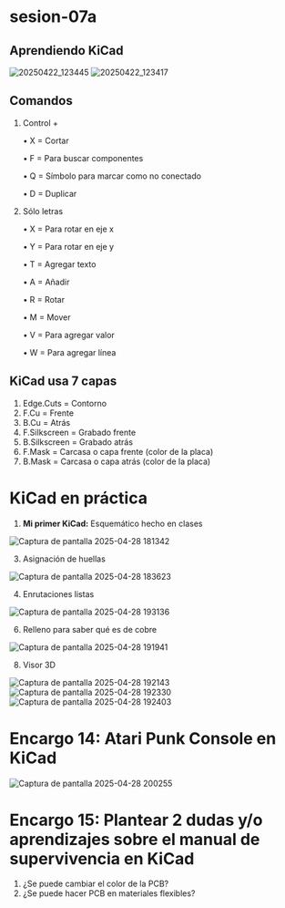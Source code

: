 # sesion-07a

## Aprendiendo KiCad

![20250422_123445](https://github.com/user-attachments/assets/047e6d9a-ef02-4c7f-8f4d-fcf7a49c621c)
![20250422_123417](https://github.com/user-attachments/assets/cbc818cf-fffe-43c9-8f43-294954b5cd73)

## Comandos

  1. Control +
     
     • X = Cortar
     
     • F = Para buscar componentes
     
     • Q = Símbolo para marcar como no conectado
     
     • D = Duplicar
     
  2. Sólo letras
     
     • X = Para rotar en eje x
     
     • Y = Para rotar en eje y
     
     • T = Agregar texto
     
     • A = Añadir
     
     • R = Rotar
     
     • M = Mover
     
     • V = Para agregar valor
     
     • W = Para agregar línea

## KiCad usa 7 capas

  1. Edge.Cuts = Contorno
  2. F.Cu = Frente
  3. B.Cu = Atrás
  4. F.Silkscreen = Grabado frente
  5. B.Silkscreen = Grabado atrás
  6. F.Mask = Carcasa o capa frente (color de la placa)
  7. B.Mask = Carcasa o capa atrás (color de la placa)

# KiCad en práctica

1. **Mi primer KiCad:** Esquemático hecho en clases

![Captura de pantalla 2025-04-28 181342](https://github.com/user-attachments/assets/a24ebb27-ebb5-46ab-832b-b4f03a9ebd39)

3. Asignación de huellas

![Captura de pantalla 2025-04-28 183623](https://github.com/user-attachments/assets/017b8224-bcad-4818-b7d8-35e954cd3cce)

4. Enrutaciones listas

![Captura de pantalla 2025-04-28 193136](https://github.com/user-attachments/assets/815a686b-e225-424b-804e-a503ff2b6dfd)

6. Relleno para saber qué es de cobre

![Captura de pantalla 2025-04-28 191941](https://github.com/user-attachments/assets/9938a903-3327-4669-87b2-9620283feb89)

8. Visor 3D

![Captura de pantalla 2025-04-28 192143](https://github.com/user-attachments/assets/3a9634c5-07a9-4727-8072-0dbb6bf71e86)
![Captura de pantalla 2025-04-28 192330](https://github.com/user-attachments/assets/5f609c8e-8c7e-4354-a477-e4d4a012bcca)
![Captura de pantalla 2025-04-28 192403](https://github.com/user-attachments/assets/1ea0aae9-3d09-4830-b5ee-249ace23702c)

# **Encargo 14:** Atari Punk Console en KiCad

![Captura de pantalla 2025-04-28 200255](https://github.com/user-attachments/assets/76fd99cb-483b-4128-91c0-cea343469708)

# **Encargo 15:** Plantear 2 dudas y/o aprendizajes sobre el manual de supervivencia en KiCad
 1. ¿Se puede cambiar el color de la PCB?
 2. ¿Se puede hacer PCB en materiales flexibles?
